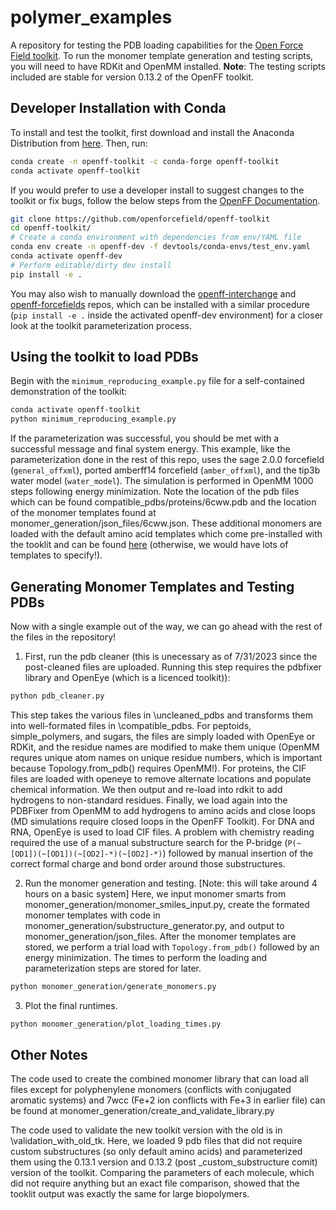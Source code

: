 # polymer_examples
A repository for testing the PDB loading capabilities for the [Open Force Field toolkit](https://github.com/openforcefield/openff-toolkit). To run the monomer template generation and testing scripts, you will need to have RDKit and OpenMM installed.
**Note**: The testing scripts included are stable for version 0.13.2 of the OpenFF toolkit. 
## Developer Installation with Conda
To install and test the toolkit, first download and install the Anaconda Distribution from [here](https://www.anaconda.com/download). Then, run:
```sh
conda create -n openff-toolkit -c conda-forge openff-toolkit
conda activate openff-toolkit
```
If you would prefer to use a developer install to suggest changes to the toolkit or fix bugs, follow the below steps from the [OpenFF Documentation](https://docs.openforcefield.org/projects/toolkit/en/latest/users/developing.html#setting-up-a-development-environment).
```sh
git clone https://github.com/openforcefield/openff-toolkit
cd openff-toolkit/
# Create a conda environment with dependencies from env/YAML file
conda env create -n openff-dev -f devtools/conda-envs/test_env.yaml
conda activate openff-dev
# Perform editable/dirty dev install
pip install -e .
```
You may also wish to manually download the [openff-interchange](https://github.com/openforcefield/openff-interchange) and [openff-forcefields](https://github.com/openforcefield/openff-forcefields) repos, which can be installed with a similar procedure (`pip install -e .` inside the activated openff-dev environment) for a closer look at the toolkit parameterization process.
## Using the toolkit to load PDBs
Begin with the `minimum_reproducing_example.py` file for a self-contained demonstration of the toolkit:
```sh
conda activate openff-toolkit
python minimum_reproducing_example.py
```
If the parameterization was successful, you should be met with a successful message and final system energy. This example, like the parameterization done in the rest of this repo, uses the sage 2.0.0 forcefield (`general_offxml`), ported amberff14 forcefield (`amber_offxml`), and the tip3b water model (`water_model`). The simulation is performed in OpenMM 1000 steps following energy minimization. Note the location of the pdb files which can be found compatible_pdbs/proteins/6cww.pdb and the location of the monomer templates found at monomer_generation/json_files/6cww.json. These additional monomers are loaded with the default amino acid templates which come pre-installed with the tooklit and can be found [here](https://github.com/openforcefield/openff-toolkit/blob/main/openff/toolkit/data/proteins/aa_residues_substructures_explicit_bond_orders_with_caps_explicit_connectivity.json) (otherwise, we would have lots of templates to specify!). 
## Generating Monomer Templates and Testing PDBs
Now with a single example out of the way, we can go ahead with the rest of the files in the repository!

1. First, run the pdb cleaner (this is unecessary as of 7/31/2023 since the post-cleaned files are uploaded. Running this step requires the pdbfixer library and OpenEye (which is a licenced toolkit)):
```sh
python pdb_cleaner.py
```
This step takes the various files in \uncleaned_pdbs and transforms them into well-formated files in \compatible_pdbs. 
For peptoids, simple_polymers, and sugars, the files are simply loaded with OpenEye or RDKit, and the residue names are modified to make them unique (OpenMM requres unique atom names on unique residue numbers, which is important because Topology.from_pdb() requires OpenMM!).
For proteins, the CIF files are loaded with openeye to remove alternate locations and populate chemical information. We then output and re-load into rdkit to add hydrogens to non-standard residues. Finally, we load again into the PDBFixer from OpenMM to add hydrogens to amino acids and close loops (MD simulations require closed loops in the OpenFF Toolkit). 
For DNA and RNA, OpenEye is used to load CIF files. A problem with chemistry reading required the use of a manual substructure search for the P-bridge (`P(~[OD1])(~[OD1])(~[OD2]-*)(~[OD2]-*)`) followed by manual insertion of the correct formal charge and bond order around those substructures. 

2. Run the monomer generation and testing. [Note: this will take around 4 hours on a basic system] Here, we input monomer smarts from monomer_generation/monomer_smiles_input.py, create the formated monomer templates with code in monomer_generation/substructure_generator.py, and output to monomer_generation/json_files. After the monomer templates are stored, we perform a trial load with `Topology.from_pdb()` followed by an energy minimization. The times to perform the loading and parameterization steps are stored for later.
```sh
python monomer_generation/generate_monomers.py
```

3. Plot the final runtimes.
```sh
python monomer_generation/plot_loading_times.py
```
## Other Notes
The code used to create the combined monomer library that can load all files except for polyphenylene monomers (conflicts with conjugated aromatic systems) and 7wcc (Fe+2 ion conflicts with Fe+3 in earlier file) can be found at monomer_generation/create_and_validate_library.py

The code used to validate the new toolkit version with the old is in \validation_with_old_tk. Here, we loaded 9 pdb files that did not require custom substructures (so only default amino acids) and parameterized them using the 0.13.1 version and 0.13.2 (post _custom_substructure comit) version of the toolkit. Comparing the parameters of each molecule, which did not require anything but an exact file comparison, showed that the tooklit output was exactly the same for large biopolymers. 
